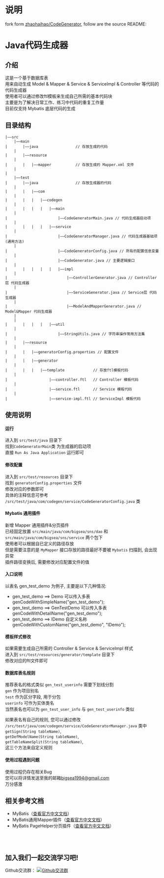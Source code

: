 # 说明
fork form [zhaohaihao/CodeGenerator](https://github.com/zhaohaihao/CodeGenerator), follow are the source README:

# Java代码生成器
## 介绍
这是一个基于数据库表<br/>用来自动生成 Model & Mapper & Service & ServiceImpl & Controller 等代码的代码生成器<br/>
使用者可以通过修改ftl模板来生成自己所需的基本代码块<br/>
主要是为了解决日常工作、练习中代码的重复工作量<br/>
目前仅支持 Mybatis 底层代码的生成

## 目录结构
```
|——src	
	|——main                                             
|		|——java					// 存放生成的代码
	|
|		|——resource
	|
|		|	|——mapper			// 存放生成的 Mapper.xml 文件
	|
|
	|——test
|		|——java					// 存放生成器的代码
	|
|		|	|——com
	|
|		|	|	|——codegen
	|
|		|	|	|	|——main
	|
|						|——CodeGeneratorMain.java // 代码生成器启动项
	|
|		|	|	|	|——service
	|
|						|——CodeGeneratorManager.java // 代码生成器基础项 (通用方法)
	|
|						|——CodeGeneratorConfig.java // 所有的配置信息变量
	|
|						|——CodeGenerator.java // 主要逻辑接口
	|
|		|	|	|	|	|——impl
	|
|							|——ControllerGenerator.java // Controller层 代码生成器
	|
|							|——ServiceGenerator.java // Service层 代码生成器
	|
|							|——ModelAndMapperGenerator.java // Model&Mapper 代码生成器
	|
	|
|		|	|	|	|——util
	|
|						|——StringUtils.java // 字符串操作常用方法集
	|
|		|——resource
	|
|		|	|——generatorConfig.properties // 配置文件
	|
|		|	|——generator
	|
|		|	|	|——template				// 存放ftl模板代码
	|		
|					|——controller.ftl	// Controller 模板代码
	|		
|					|——service.ftl		// Service 模板代码
	|		
|					|——service-impl.ftl	// ServiceImpl 模板代码
```

## 使用说明
#### 运行
进入到 `src/test/java` 目录下<br />
找到`CodeGeneratorMain`类 为生成器的启动项<br />
直接 `Run As Java Application` 运行即可<br />

#### 修改配置
进入到 `src/test/resources` 目录下<br />
找到 `generatorConfig.properties` 文件<br />
修改对应的参数即可<br />
具体的注释信息可参考 `/src/test/java/com/codegen/service/CodeGeneratorConfig.java` 类<br />

#### Mybatis 通用插件
新增 Mapper 通用插件&分页插件<br />
已经固定放置 `src/main/java/com/bigsea/sns/dao` 和 <br />
`src/main/java/com/bigsea/sns/service` 两个包下<br />
使用者可以根据自已定义的路径存放<br/>
但是需要注意的是 `MyMapper` 接口存放的路径最好不要被 `Mybatis` 扫描到, 会出现异常<br />
插件路径变换后, 需要修改对应配置文件的值<br />

#### 入口说明
以表名 gen_test_demo 为例子, 主要是以下几种情况:<br/>
- gen_test_demo ==> Demo 可以传入多表<br/>
genCodeWithSimpleName("gen_test_demo");<br/>
- gen_test_demo ==> GenTestDemo 可以传入多表<br/>
genCodeWithDetailName("gen_test_demo");<br/>
- gen_test_demo ==> IDemo 自定义名称<br/>
genCodeWithCustomName("gen_test_demo", "IDemo");<br/>

#### 模板样式修改
如果需要生成自己所需的 Controller & Service & ServiceImpl 样式<br/>
进入到 `src/test/resources/generator/template` 目录下<br />
修改对应的ftl文件即可

#### 数据库表名规则
推荐表名的格式类似 `gen_test_userinfo` 需要下划线分割<br />
`gen` 作为项目别名<br />
`test` 作为区分字段, 用于分包<br />
`userinfo` 可作为实体类名<br />
当然表名也可以为 `gen_test_user_info` 与 `gen_test_userinfo` 类似<br />

如果表名有自己的规则, 您可以通过修改 `/src/test/java/com/codegen/service/CodeGeneratorManager.java` 类中<br />
`getSign(String tableName)`, <br />
`getDefModelName(String tableName)`, <br />
`getTableNameSplit(String tableName)`, <br />
这三个方法来自定义规则

#### 使用过程遇到问题
使用过程仍存在相关Bug<br />
您可以将详情发送至我的邮箱<a href="mailto:bigsea1994@gmail.com">bigsea1994@gmail.com</a><br />
万分感激

## 相关参考文档
- MyBatis（[查看官方中文文档](http://www.mybatis.org/mybatis-3/zh/index.html)）
- MyBatis通用Mapper插件（[查看官方中文文档](https://mapperhelper.github.io/docs/)）
- MyBatis PageHelper分页插件（[查看官方中文文档](https://pagehelper.github.io/docs/)）

<br /><br />

## 加入我们一起交流学习吧!
<div class="text-center">
	Github交流群：
	<a target="_blank" href="//shang.qq.com/wpa/qunwpa?idkey=fc6d021a1e1d1155847180863178d3b8111783f33abf6cfda0efe998e209a454"><img border="0" src="https://github.com/zhaohaihao/Java-Design-Patterns/blob/master/group.png" alt="Github交流群" title="Github交流群"></a>
</div>